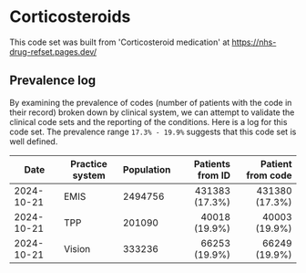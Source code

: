 # Corticosteroids

This code set was built from 'Corticosteroid medication' at https://nhs-drug-refset.pages.dev/

## Prevalence log

By examining the prevalence of codes (number of patients with the code in their record) broken down by clinical system, we can attempt to validate the clinical code sets and the reporting of the conditions. Here is a log for this code set. The prevalence range `17.3% - 19.9%` suggests that this code set is well defined.


| Date       | Practice system | Population | Patients from ID | Patient from code |
| ---------- | --------------- | ---------- | ---------------: | ----------------: |
| 2024-10-21 | EMIS | 2494756 | 431383 (17.3%) | 431380 (17.3%) | 
| 2024-10-21 | TPP | 201090 | 40018 (19.9%) | 40003 (19.9%) | 
| 2024-10-21 | Vision | 333236 | 66253 (19.9%) | 66249 (19.9%) | 